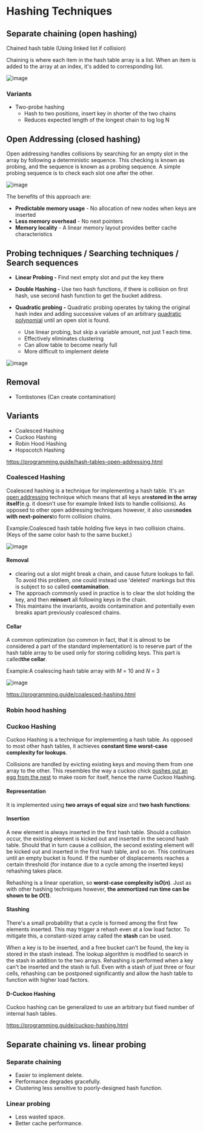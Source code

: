 # Hashing Techniques

## Separate chaining (open hashing)

Chained hash table (Using linked list if collision)

Chaining is where each item in the hash table array is a list. When an item is added to the array at an index, it's added to corresponding list.

![image](../../media/Hashing-Techniques-image1.jpg)

### Variants

- Two-probe hashing
    - Hash to two positions, insert key in shorter of the two chains
    - Reduces expected length of the longest chain to log log N

## Open Addressing (closed hashing)

Open addressing handles collisions by searching for an empty slot in the array by following a deterministic sequence. This checking is known as probing, and the sequence is known as a probing sequence. A simple probing sequence is to check each slot one after the other.

![image](../../media/Hashing-Techniques-image2.jpg)

The benefits of this approach are:

- **Predictable memory usage** - No allocation of new nodes when keys are inserted
- **Less memory overhead** - No next pointers
- **Memory locality** - A linear memory layout provides better cache characteristics

## Probing techniques / Searching techniques / Search sequences

- **Linear Probing -** Find next empty slot and put the key there

- **Double Hashing -** Use two hash functions, if there is collision on first hash, use second hash function to get the bucket address.

- **Quadratic probing -** Quadratic probing operates by taking the original hash index and adding successive values of an arbitrary [quadratic polynomial](https://en.wikipedia.org/wiki/Quadratic_polynomial) until an open slot is found.
    - Use linear probing, but skip a variable amount, not just 1 each time.
    - Effectively eliminates clustering
    - Can allow table to become nearly full
    - More difficult to implement delete

![image](../../media/Hashing-Techniques-image3.jpg)

## Removal

- Tombstones (Can create contamination)

## Variants

- Coalesced Hashing
- Cuckoo Hashing
- Robin Hood Hashing
- Hopscotch Hashing

https://programming.guide/hash-tables-open-addressing.html

### Coalesced Hashing

Coalesced hashing is a technique for implementing a hash table. It's an [open addressing](https://programming.guide/hash-tables-open-addressing.html) technique which means that all keys are**stored in the array itself**(e.g. it doesn't use for example linked lists to handle collisions). As opposed to other open addressing techniques however, it also uses**nodes with next-poiners**to form collision chains.

Example:Coalesced hash table holding five keys in two collision chains. (Keys of the same color hash to the same bucket.)

![image](../../media/Hashing-Techniques-image4.jpg)

#### Removal

- clearing out a slot might break a chain, and cause future lookups to fail. To avoid this problem, one could instead use 'deleted' markings but this is subject to so called **contamination**.
- The approach commonly used in practice is to clear the slot holding the key, and then **reinsert** all following keys in the chain.
- This maintains the invariants, avoids contamination and potentially even breaks apart previously coalesced chains.

#### Cellar

A common optimization (so common in fact, that it is almost to be considered a part of the standard implementation) is to reserve part of the hash table array to be used only for storing colliding keys. This part is called**the cellar**.

Example:A coalescing hash table array with *M* = 10 and *N* = 3

![image](../../media/Hashing-Techniques-image5.jpg)

https://programming.guide/coalesced-hashing.html

### Robin hood hashing

### Cuckoo Hashing

Cuckoo Hashing is a technique for implementing a hash table. As opposed to most other hash tables, it achieves **constant time worst-case complexity for lookups**.

Collisions are handled by evicting existing keys and moving them from one array to the other. This resembles the way a cuckoo chick [pushes out an egg from the nest](https://www.youtube.com/watch?v=SO1WccH2_YM) to make room for itself, hence the name Cuckoo Hashing.

#### Representation

It is implemented using **two arrays of equal size** and **two hash functions**:

#### Insertion

A new element is always inserted in the first hash table. Should a collision occur, the existing element is kicked out and inserted in the second hash table. Should that in turn cause a collision, the second existing element will be kicked out and inserted in the first hash table, and so on. This continues until an empty bucket is found.
If the number of displacements reaches a certain threshold (for instance due to a cycle among the inserted keys) rehashing takes place.

Rehashing is a linear operation, so **worst-case complexity is*O*(*n*)**. Just as with other hashing techniques however, **the ammortized run time can be shown to be *O*(1)**.

#### Stashing

There's a small probability that a cycle is formed among the first few elements inserted. This may trigger a rehash even at a low load factor. To mitigate this, a constant-sized array called the **stash** can be used.

When a key is to be inserted, and a free bucket can't be found, the key is stored in the stash instead. The lookup algorithm is modified to search in the stash in addition to the two arrays. Rehashing is performed when a key can't be inserted and the stash is full.
Even with a stash of just three or four cells, rehashing can be postponed significantly and allow the hash table to function with higher load factors.

#### D-Cuckoo Hashing

Cuckoo hashing can be generalized to use an arbitrary but fixed number of internal hash tables.

https://programming.guide/cuckoo-hashing.html

## Separate chaining vs. linear probing

### Separate chaining

- Easier to implement delete.
- Performance degrades gracefully.
- Clustering less sensitive to poorly-designed hash function.

### Linear probing

- Less wasted space.
- Better cache performance.
